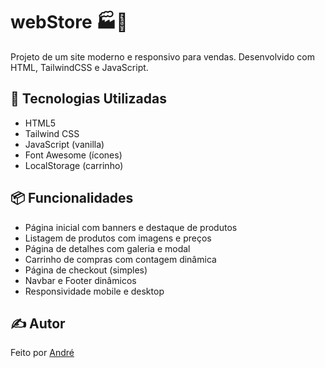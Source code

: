 # webStore 🏭🛒

Projeto de um site moderno e responsivo para vendas. Desenvolvido com HTML, TailwindCSS e JavaScript.

## 🔧 Tecnologias Utilizadas

- HTML5
- Tailwind CSS
- JavaScript (vanilla)
- Font Awesome (ícones)
- LocalStorage (carrinho)

## 📦 Funcionalidades

- Página inicial com banners e destaque de produtos
- Listagem de produtos com imagens e preços
- Página de detalhes com galeria e modal
- Carrinho de compras com contagem dinâmica
- Página de checkout (simples)
- Navbar e Footer dinâmicos
- Responsividade mobile e desktop

## ✍️ Autor

Feito por [André](https://github.com/seu-usuario)
